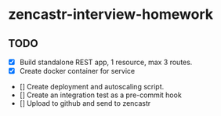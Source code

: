 #  zencastr-interview-homework

## TODO
- [x] Build standalone REST app, 1 resource, max 3 routes.
- [x] Create docker container for service
- [] Create deployment and autoscaling script.
- [] Create an integration test as a pre-commit hook
- [] Upload to github and send to zencastr
